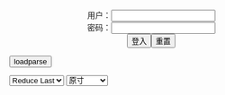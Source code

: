 <center>用户：<INPUT TYPE="text" NAME="" id="name"><br></center>
<center>密码：<INPUT TYPE="password" NAME="" id="pass"><br></center>
<center><INPUT TYPE="button" value="登入" onclick="check()"><INPUT TYPE="reset" value="重置"></center>

<div style="display: none" id="mdm" name="dmd">
  <button onclick="location.reload()">Cover 0</button>
</div>

<button style="display: none" name="dmd" onclick="toggleb()">toggle</button>
<button onclick="loadparse()">loadparse</button>

<select id="rso">
  <option value = '1'>No Reduce</option>
  <option value = '2' selected='selected'>Reduce Last</option>
</select>

<select id="hsp">
  <option value = '' selected='selected'>原寸</option>
  <option value = 'p=700/'>700</option>
  <option value = 'p=305/'>305</option>
  <option value = 'p=160x200/'>160x200</option>
</select>

<br>
<div style="display: none" id="mdc" name="dmd">
</div>

<pre style="display: none" id = "raw">
<!-- 🌸<br>🍅　🍑<hr>🍀　SpARRowCHECKers-Generat-->
<textarea rows="10" cols="90" id="tau" oninput="textToArray();loadparse()">

https://static10.hentai-cosplays.com/upload/20220608/301/307358/p=700/108.jpg
https://static9.hentai-cosplays.com/upload/20220606/300/306767/p=700/47.jpg
https://static4.hentai-cosplays.com/upload/20210401/217/221449/p=700/3.jpg
https://static8.hentai-cosplays.com/upload/20220406/295/301321/p=700/35.jpg
https://static8.hentai-cosplays.com/upload/20220404/295/301184/p=700/64.jpg
https://static5.hentai-cosplays.com/upload/20211209/251/256345/p=700/55.jpg
https://static5.hentai-cosplays.com/upload/20210927/240/244840/p=700/40.jpg
https://static7.hentai-cosplays.com/upload/20220301/291/297295/p=700/23.jpg
https://static7.hentai-cosplays.com/upload/20220308/292/298132/p=700/24.jpg
https://static6.hentai-cosplays.com/upload/20220105/272/278005/p=700/27.jpg
https://static6.hentai-cosplays.com/upload/20220109/274/280541/p=700/29.jpg
https://static6.hentai-cosplays.com/upload/20220103/270/276434/p=700/28.jpg
https://static6.hentai-cosplays.com/upload/20211228/266/271832/p=700/72.jpg

</textarea><br><!-- 🍀<br>🍑　🍅<hr>🌸 -->

<textarea rows="30" cols="100" id="tar" oninput="loadparse()">

Byoru Cosplay 4k - エロコスプレ
https://ja.hentai-cosplays.com/image/byoru-cosplay-4k/

https://static10.hentai-cosplays.com/upload/20220608/301/307358/p=700/108.jpg

<font size="1" style="color:#DCDCDC">2022-06-09</font>

Byoru - Mori Calliope - エロコスプレ
https://ja.hentai-cosplays.com/image/byoru-mori-calliope/

https://static9.hentai-cosplays.com/upload/20220606/300/306767/p=700/47.jpg

<font size="1" style="color:#DCDCDC">2022-06-07</font>

Byoru - Jiangshi Raikou 1 - エロコスプレ
https://ja.hentai-cosplays.com/image/byoru-jiangshi-raikou-1/

https://static4.hentai-cosplays.com/upload/20210401/217/221449/p=700/3.jpg

<font size="1" style="color:#DCDCDC">2022-04-26</font>

Byoru - Squirt Game 1 - エロコスプレ
https://ja.hentai-cosplays.com/image/byoru-squirt-game-1/

https://static8.hentai-cosplays.com/upload/20220406/295/301321/p=700/35.jpg

<font size="1" style="color:#DCDCDC">2022-04-26</font>

Byoru – Shizuku Kuroe - エロコスプレ
https://ja.hentai-cosplays.com/image/byoru--shizuku-kuroe/

https://static8.hentai-cosplays.com/upload/20220404/295/301184/p=700/64.jpg

<font size="1" style="color:#DCDCDC">2022-04-05</font>

Byoru - Cyber Makima 3 - エロコスプレ
https://ja.hentai-cosplays.com/image/byoru-cyber-makima-3/

https://static5.hentai-cosplays.com/upload/20211209/251/256345/56.gif
https://static5.hentai-cosplays.com/upload/20211209/251/256345/57.gif
https://static5.hentai-cosplays.com/upload/20211209/251/256345/p=700/55.jpg

<font size="1" style="color:#DCDCDC">2022-03-14</font>

Byoru -Mama Jiangshi - Minamoto no Raiko 3 - エロコスプレ
https://ja.hentai-cosplays.com/image/byoru-mama-jiangshi-minamoto-no-raiko-3/

https://static5.hentai-cosplays.com/upload/20210927/240/244840/p=700/40.jpg

<font size="1" style="color:#DCDCDC">2022-03-14</font>

Byoru -Leifang Halloween 3 - エロコスプレ
https://ja.hentai-cosplays.com/image/byoru-leifang-halloween-3/

https://static7.hentai-cosplays.com/upload/20220301/291/297295/p=700/23.jpg

<font size="1" style="color:#DCDCDC">2022-03-14</font>

[My Dress-Up Darling][Marin Kitagawa] Bikini - Byoru - エロコスプレ
https://ja.hentai-cosplays.com/image/my-dress-up-darlingmarin-kitagawa-bikini-byoru/

https://static7.hentai-cosplays.com/upload/20220308/292/298132/p=700/24.jpg

<font size="1" style="color:#DCDCDC">2022-03-11</font>

<font size="2"><b>
Byoru - Hinata - エロコスプレ</b></font><br>
https://ja.hentai-cosplays.com/image/byoru-hinata/

https://static6.hentai-cosplays.com/upload/20220105/272/278005/p=700/27.jpg

<font size="1" style="color:#DCDCDC"><b>2022/1/10 上午10:17:39</b></font><br>

<font size="2"><b>
Byoru – Hinata Akatsuki - エロコスプレ</b></font><br>
https://ja.hentai-cosplays.com/image/byoru--hinata-akatsuki/

https://static6.hentai-cosplays.com/upload/20220109/274/280541/p=700/29.jpg

<font size="1" style="color:#DCDCDC"><b>2022/1/10 上午10:20:05</b></font><br>

<font size="2"><b>
Byoru - Choco Yuzuki - エロコスプレ</b></font><br>
https://ja.hentai-cosplays.com/image/byoru-choco-yuzuki/

https://static6.hentai-cosplays.com/upload/20220103/270/276434/p=700/28.jpg

<font size="1" style="color:#DCDCDC"><b>2022/1/10 上午10:22:55</b></font><br>

<font size="2"><b>
Byoru - Raiden Shogun - エロコスプレ</b></font><br>
https://ja.hentai-cosplays.com/image/byoru-raiden-shogun-1/

https://static6.hentai-cosplays.com/upload/20211228/266/271832/p=700/72.jpg

<font size="1" style="color:#DCDCDC"><b>2022/1/10 上午10:22:10</b></font><br>

</textarea>
</pre>

<script src="https://cdn.jsdelivr.net/npm/jquery@3.5.1/dist/jquery.min.js"></script>

<link rel="stylesheet" href="https://cdn.jsdelivr.net/gh/fancyapps/fancybox@3.5.7/dist/jquery.fancybox.min.css" />
<script src="https://cdn.jsdelivr.net/gh/fancyapps/fancybox@3.5.7/dist/jquery.fancybox.min.js"></script>

<script type="text/javascript">

var __urlRegex = /(\b(https?|ftp|file):\/\/[-A-Z0-9+&@#\/%?=~_|!:,.;]*[-A-Z0-9+&@#\/%=~_|])/ig;
var __imgRegex = /\.(?:jpe?g|gif|png)$/i;

textToArray();
loadparse();

function parseURL($string){

    var exp = __urlRegex;
    return $string.replace(exp,function(match){
            __imgRegex.lastIndex=0;
            if(__imgRegex.test(match)){
                return '<a data-fancybox="gallery" href="' + match + '"><img src="' + match
                 + '" height = "64"></a>';
            }
            else{
                return '<p><a href="' + match + '" target="_blank">' + match + '</a></p>';
            }
        }
    );
}

function textToArray(){
  var textArea = document.getElementById("tau");
  var arrayFromTextArea = textArea.value.split(String.fromCharCode(10));
  for ( var i = 0; i < arrayFromTextArea.length; i++ ) {
    generateM(arrayFromTextArea[i]);
  }
}

function generateM(url) {
  mdm.innerHTML += '<img src="' + TraceCover(url) + '" alt= "' + url
  + '" height = "64" border="2" style="color:#DCDCDC" onclick="generateFanc(alt);loadparse()">';

}

function TraceCover(url) {
  var SegmentArr = url.split('/');

  var Extens = SegmentArr.slice(-1).join().split('.').pop();
  var SegmentCount = SegmentArr.length - 2;

  var TopHalf = SegmentArr.slice(0,SegmentCount).join('/');

  return TopHalf + '/p=160x200/1.' + Extens + '\n';

}

function generateFanc(url) {
  var SegmentArr = url.split('/');
  var GeneratCount = SegmentArr.slice(-1).join().split('.').shift();
  var Extens = SegmentArr.slice(-1).join().split('.').pop();
  var SegmentCount = SegmentArr.length;
  var ReduceSegments = document.getElementById('rso').value;
  var HentaiSizeP = document.getElementById('hsp').value;
  var TopHalf = SegmentArr.slice(0,SegmentCount - ReduceSegments).join('/');
  tar.innerHTML = '';

  for (var j = 1; j <= GeneratCount; j++) {
    tar.innerHTML += TopHalf + '/' + HentaiSizeP + j + '.' + Extens + '\n';
  }
}

function loadparse() {
  mdc.innerHTML = parseURL(tar.value);
}

function check(){
  var name=document.getElementById("name").value;
  var pass=document.getElementById("pass").value;
  if(name==!/[^\s]/.test(new Date().getTime()) && pass==String.fromCharCode(window.atob("MTIx"))){
    var nd = document.getElementsByName("dmd");
    for (var i = 0; i <= nd.length; i++) {
      nd[i].style.display = "";
      }
      }else{
      }
}

function toggleb() {
  var x = document.getElementById("raw");
  if (x.style.display === "none") {
    x.style.display = "";
  } else {
    x.style.display = "none";
  }
}

</script>
